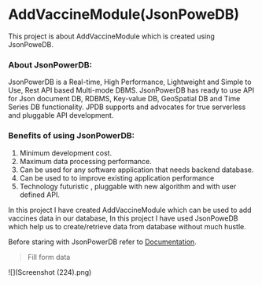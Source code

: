 # AddVaccineModule(JsonPoweDB)

This project is about AddVaccineModule which is created using JsonPoweDB.

### About JsonPowerDB:
 JsonPowerDB is a Real-time, High Performance, Lightweight and Simple to Use, Rest API based Multi-mode DBMS. JsonPowerDB has ready to use API for Json document DB, RDBMS, Key-value DB, GeoSpatial DB and Time Series DB functionality. JPDB supports and advocates for true serverless and pluggable API development.
 
### Benefits of using JsonPowerDB:

1. Minimum development cost.
2. Maximum data processing performance.
3. Can be used for any software application that needs backend database.
4. Can be used to to improve existing application performance
5. Technology futuristic , pluggable with new algorithm and with user defined API.


In this project I have created AddVaccineModule which can be used to add vaccines data in our database, In this project I have used JsonPoweDB which help us to create/retrieve data from database without much hustle.

Before staring with JsonPowerDB refer to [Documentation](https://login2explore.com/jpdb/docs.html).

 >Fill form data


![](Screenshot (224).png)
